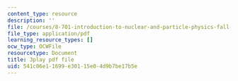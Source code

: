 ```yaml
---
content_type: resource
description: ''
file: /courses/8-701-introduction-to-nuclear-and-particle-physics-fall-2020/541c06e11699e30115e04d9b7be17b5e_lF-LM9CdiVk.pdf
file_type: application/pdf
learning_resource_types: []
ocw_type: OCWFile
resourcetype: Document
title: 3play pdf file
uid: 541c06e1-1699-e301-15e0-4d9b7be17b5e
---
```

